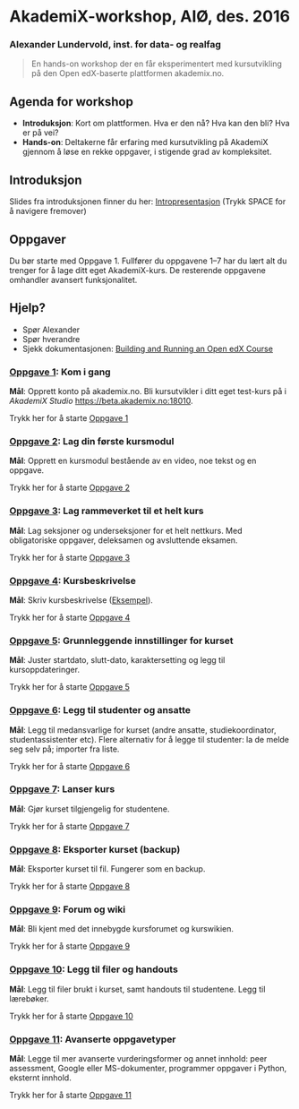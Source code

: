 # AkademiX-workshop, AIØ, des. 2016
### Alexander Lundervold, inst. for data- og realfag

> En hands-on workshop der en får eksperimentert med kursutvikling på den Open edX-baserte plattformen akademix.no.

## Agenda for workshop

  * **Introduksjon**: Kort om plattformen. Hva er den nå? Hva kan den bli? Hva er på vei?
  * **Hands-on**: Deltakerne får erfaring med kursutvikling på AkademiX gjennom å løse en rekke oppgaver, i stigende grad av kompleksitet. 

## Introduksjon
Slides fra introduksjonen finner du her: [Intropresentasjon](http://alexander.lundervold.com/slides/AkademiX-workshop-2016/intro-presentasjon/workshop2016.html) (Trykk SPACE for å navigere fremover)

## Oppgaver
Du bør starte med Oppgave 1. Fullfører du oppgavene 1–7 har du lært alt du trenger for å lage ditt eget AkademiX-kurs. De resterende oppgavene omhandler avansert funksjonalitet.

## Hjelp?
   * Spør Alexander
   * Spør hverandre
   * Sjekk dokumentasjonen: [Building and Running an Open edX Course](http://edx.readthedocs.io/projects/open-edx-building-and-running-a-course/en/open-release-eucalyptus.master)

### [Oppgave 1](Oppgave_1/Oppgave_1.md#oppgave-1): Kom i gang
  **Mål**: Opprett konto på akademix.no. Bli kursutvikler i ditt eget test-kurs på i *AkademiX Studio* https://beta.akademix.no:18010.
  
  Trykk her for å starte [Oppgave 1](Oppgave_1/Oppgave_1.md#oppgave-1)

### [Oppgave 2](Oppgave_2/Oppgave_2.md#oppgave-2): Lag din første kursmodul
  **Mål**: Opprett en kursmodul bestående av en video, noe tekst og en oppgave.
  
  Trykk her for å starte [Oppgave 2](Oppgave_2/Oppgave_2.md#oppgave-2)
  
### [Oppgave 3](Oppgave_3/Oppgave_3.md#oppgave-3): Lag rammeverket til et helt kurs
  **Mål**: Lag seksjoner og underseksjoner for et helt nettkurs. Med obligatoriske oppgaver, deleksamen og avsluttende eksamen.
  
  Trykk her for å starte [Oppgave 3](Oppgave_3/Oppgave_3.md#oppgave-3)

### [Oppgave 4](Oppgave_4/Oppgave_4.md#oppgave-4): Kursbeskrivelse
  **Mål**: Skriv kursbeskrivelse ([Eksempel](https://beta.akademix.no/courses/course-v1:UiBx+ELMED219+January_Elective/about)). 
  
  Trykk her for å starte [Oppgave 4](Oppgave_4/Oppgave_4.md#oppgave-4)

### [Oppgave 5](Oppgave_5/Oppgave_5.md#oppgave-5): Grunnleggende innstillinger for kurset
  **Mål**: Juster startdato, slutt-dato, karaktersetting og legg til kursoppdateringer.
  
  Trykk her for å starte [Oppgave 5](Oppgave_5/Oppgave_5.md#oppgave-5)

### [Oppgave 6](Oppgave_6/Oppgave_6.md#oppgave-6): Legg til studenter og ansatte
  **Mål**: Legg til medansvarlige for kurset (andre ansatte, studiekoordinator, studentassistenter etc). Flere alternativ for å legge til studenter: la de melde seg selv på; importer fra liste. 
  
  Trykk her for å starte [Oppgave 6](Oppgave_6/Oppgave_6.md#oppgave-6)

### [Oppgave 7](Oppgave_7/Oppgave_7.md#oppgave-7): Lanser kurs
  **Mål**: Gjør kurset tilgjengelig for studentene. 
  
  Trykk her for å starte [Oppgave 7](Oppgave_7/Oppgave_7.md#oppgave-7)

### [Oppgave 8](Oppgave_8/Oppgave_8.md#oppgave-8): Eksporter kurset (backup)
  **Mål**: Eksporter kurset til fil. Fungerer som en backup.
  
  Trykk her for å starte [Oppgave 8](Oppgave_8/Oppgave_8.md#oppgave-8)
  
### [Oppgave 9](Oppgave_9/Oppgave_9.md#oppgave-9): Forum og wiki
  **Mål**: Bli kjent med det innebygde kursforumet og kurswikien.
  
  Trykk her for å starte [Oppgave 9](Oppgave_9/Oppgave_9.md#oppgave-9)

### [Oppgave 10](Oppgave_10/Oppgave_10.md#oppgave-10): Legg til filer og handouts
  **Mål**: Legg til filer brukt i kurset, samt handouts til studentene. Legg til lærebøker.
  
  Trykk her for å starte [Oppgave 10](Oppgave_10/Oppgave_10.md#oppgave-10)

### [Oppgave 11](Oppgave_11/Oppgave_11.md#oppgave-11): Avanserte oppgavetyper
  **Mål**: Legge til mer avanserte vurderingsformer og annet innhold: peer assessment, Google eller MS-dokumenter, programmer oppgaver i Python, eksternt innhold.
  
  Trykk her for å starte [Oppgave 11](Oppgave_11/Oppgave_11.md#oppgave-11)

